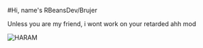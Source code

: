 #Hi, name's RBeansDev/Brujer

Unless you are my friend, i wont work on your retarded ahh mod

![HARAM](https://user-images.githubusercontent.com/117064691/226248978-6e979287-1bca-4225-b096-f11cf3419fc0.gif)
